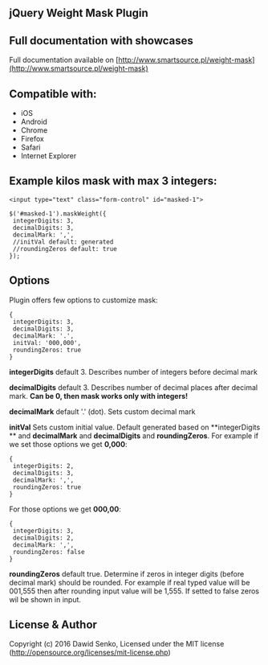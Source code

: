 ## jQuery Weight Mask Plugin

## Full documentation with showcases
Full documentation available on [http://www.smartsource.pl/weight-mask](http://www.smartsource.pl/weight-mask)

## Compatible with:
* iOS 
* Android 
* Chrome 
* Firefox 
* Safari 
* Internet Explorer 

## Example kilos mask with max 3 integers:

    <input type="text" class="form-control" id="masked-1">

    $('#masked-1').maskWeight({
     integerDigits: 3,
     decimalDigits: 3,
     decimalMark: ',',
     //initVal default: generated
     //roundingZeros default: true
    });

## Options
Plugin offers few options to customize mask:
   
    {
     integerDigits: 3,
     decimalDigits: 3,
     decimalMark: '.',
     initVal: '000,000',
     roundingZeros: true
    }

**integerDigits** default 3. Describes number of integers before decimal mark

**decimalDigits** default 3. Describes number of decimal places after decimal mark. **Can be 0, then mask works only with integers!**

**decimalMark** default '.' (dot). Sets custom decimal mark

**initVal** Sets custom initial value. Default generated based on **integerDigits ** and **decimalMark** and **decimalDigits** and **roundingZeros**. For example if we set those options we get **0,000**:

    {
     integerDigits: 2,
     decimalDigits: 3,
     decimalMark: ',',
     roundingZeros: true
    }

For those options we get **000,00**:
   
    {
     integerDigits: 3,
     decimalDigits: 2,
     decimalMark: ',',
     roundingZeros: false
    }

**roundingZeros** default true. Determine if zeros in integer digits (before decimal mark) should be rounded. For example if real typed value will be 001,555 then after rounding input value will be 1,555. If setted to false zeros wil be shown in input.

## License & Author
Copyright (c) 2016 Dawid Senko, Licensed under the MIT license (http://opensource.org/licenses/mit-license.php)